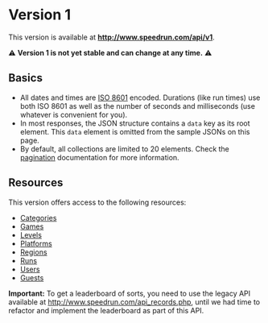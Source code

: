 # Version 1

This version is available at **http://www.speedrun.com/api/v1**.

:warning: **Version 1 is not yet stable and can change at any time.** :warning:

## Basics

* All dates and times are [ISO 8601](https://en.wikipedia.org/wiki/ISO_8601) encoded. Durations
  (like run times) use both ISO 8601 as well as the number of seconds and milliseconds (use whatever
  is convenient for you).
* In most responses, the JSON structure contains a ``data`` key as its root element. This ``data``
  element is omitted from the sample JSONs on this page.
* By default, all collections are limited to 20 elements. Check the [pagination](pagination.md)
  documentation for more information.

## Resources

This version offers access to the following resources:

* [Categories](categories.md)
* [Games](games.md)
* [Levels](levels.md)
* [Platforms](platforms.md)
* [Regions](regions.md)
* [Runs](runs.md)
* [Users](users.md)
* [Guests](guests.md)

**Important:** To get a leaderboard of sorts, you need to use the legacy API available at
http://www.speedrun.com/api_records.php, until we had time to refactor and implement the leaderboard
as part of this API.
